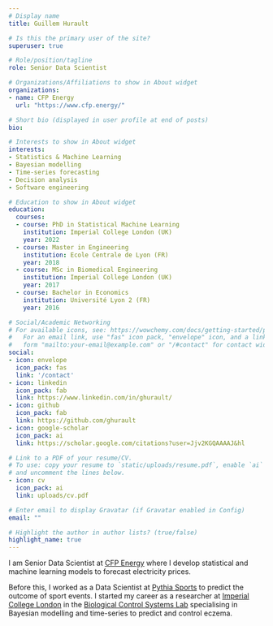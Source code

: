 ```yaml
---
# Display name
title: Guillem Hurault

# Is this the primary user of the site?
superuser: true

# Role/position/tagline
role: Senior Data Scientist

# Organizations/Affiliations to show in About widget
organizations:
- name: CFP Energy
  url: "https://www.cfp.energy/"

# Short bio (displayed in user profile at end of posts)
bio: 

# Interests to show in About widget
interests:
- Statistics & Machine Learning
- Bayesian modelling
- Time-series forecasting
- Decision analysis
- Software engineering

# Education to show in About widget
education:
  courses:
  - course: PhD in Statistical Machine Learning
    institution: Imperial College London (UK)
    year: 2022
  - course: Master in Engineering
    institution: Ecole Centrale de Lyon (FR)
    year: 2018
  - course: MSc in Biomedical Engineering
    institution: Imperial College London (UK)
    year: 2017
  - course: Bachelor in Economics
    institution: Université Lyon 2 (FR)
    year: 2016

# Social/Academic Networking
# For available icons, see: https://wowchemy.com/docs/getting-started/page-builder/#icons
#   For an email link, use "fas" icon pack, "envelope" icon, and a link in the
#   form "mailto:your-email@example.com" or "/#contact" for contact widget.
social:
- icon: envelope
  icon_pack: fas
  link: '/contact'
- icon: linkedin
  icon_pack: fab
  link: https://www.linkedin.com/in/ghurault/
- icon: github
  icon_pack: fab
  link: https://github.com/ghurault
- icon: google-scholar
  icon_pack: ai
  link: https://scholar.google.com/citations?user=Jjv2KGQAAAAJ&hl

# Link to a PDF of your resume/CV.
# To use: copy your resume to `static/uploads/resume.pdf`, enable `ai` icons in `params.toml`, 
# and uncomment the lines below.
- icon: cv
  icon_pack: ai
  link: uploads/cv.pdf

# Enter email to display Gravatar (if Gravatar enabled in Config)
email: ""

# Highlight the author in author lists? (true/false)
highlight_name: true
---
```


I am Senior Data Scientist at [CFP Energy](https://www.cfp.energy/) where I develop statistical and machine learning models to forecast electricity prices.

Before this, I worked as a Data Scientist at [Pythia Sports](https://www.pythiasports.com/) to predict the outcome of sport events.
I started my career as a researcher at [Imperial College London](https://imperial.ac.uk/) in the [Biological Control Systems Lab](https://www.rtanakagroup.com/) specialising in Bayesian modelling and time-series to predict and control eczema.
